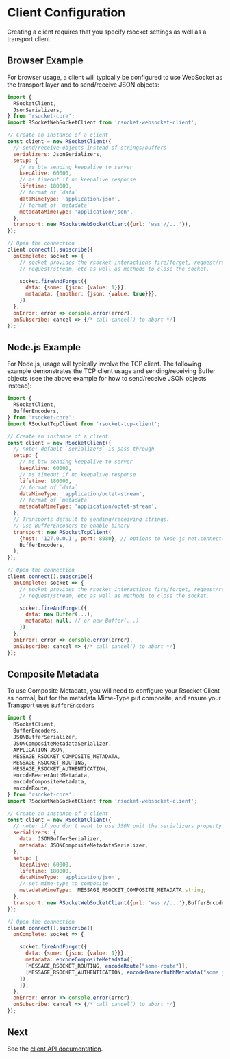 # Client Configuration

Creating a client requires that you specify rsocket settings as well as a transport
client.

## Browser Example

For browser usage, a client will typically be configured to use WebSocket as the
transport layer and to send/receive JSON objects:

```javascript
import {
  RSocketClient, 
  JsonSerializers,
} from 'rsocket-core';
import RSocketWebSocketClient from 'rsocket-websocket-client';

// Create an instance of a client
const client = new RSocketClient({
  // send/receive objects instead of strings/buffers
  serializers: JsonSerializers,
  setup: {
    // ms btw sending keepalive to server
    keepAlive: 60000, 
    // ms timeout if no keepalive response
    lifetime: 180000, 
    // format of `data`
    dataMimeType: 'application/json', 
    // format of `metadata`
    metadataMimeType: 'application/json', 
  },
  transport: new RSocketWebSocketClient({url: 'wss://...'}),
});

// Open the connection
client.connect().subscribe({
  onComplete: socket => {
    // socket provides the rsocket interactions fire/forget, request/response,
    // request/stream, etc as well as methods to close the socket.

    socket.fireAndForget({
      data: {some: {json: {value: 1}}},
      metadata: {another: {json: {value: true}}},
    });
  },
  onError: error => console.error(error),
  onSubscribe: cancel => {/* call cancel() to abort */}
});
```

## Node.js Example

For Node.js, usage will typically involve the TCP client. The following example
demonstrates the TCP client usage and sending/receiving Buffer objects (see the
above example for how to send/receive JSON objects instead):

```javascript
import {
  RSocketClient, 
  BufferEncoders,
} from 'rsocket-core';
import RSocketTcpClient from 'rsocket-tcp-client';

// Create an instance of a client
const client = new RSocketClient({
  // note: default `serializers` is pass-through
  setup: {
    // ms btw sending keepalive to server
    keepAlive: 60000, 
    // ms timeout if no keepalive response
    lifetime: 180000, 
    // format of `data`
    dataMimeType: 'application/octet-stream', 
    // format of `metadata`
    metadataMimeType: 'application/octet-stream', 
  },
  // Transports default to sending/receiving strings:
  // Use BufferEncoders to enable binary
  transport: new RSocketTcpClient(
    {host: '127.0.0.1', port: 8080}, // options to Node.js net.connect()
    BufferEncoders,
  ),
});

// Open the connection
client.connect().subscribe({
  onComplete: socket => {
    // socket provides the rsocket interactions fire/forget, request/response,
    // request/stream, etc as well as methods to close the socket.

    socket.fireAndForget({
      data: new Buffer(...),
      metadata: null, // or new Buffer(...)
    });
  },
  onError: error => console.error(error),
  onSubscribe: cancel => {/* call cancel() to abort */}
});
```

## Composite Metadata
To use Composite Metadata, you will need to configure your Rsocket Client as normal, but for the metadata Mime-Type put composite, and ensure your Transport uses `BufferEncoders`

```javascript
import {
  RSocketClient, 
  BufferEncoders,
  JSONBufferSerializer,
  JSONCompositeMetadataSerializer,
  APPLICATION_JSON,
  MESSAGE_RSOCKET_COMPOSITE_METADATA,
  MESSAGE_RSOCKET_ROUTING,
  MESSAGE_RSOCKET_AUTHENTICATION,
  encodeBearerAuthMetadata,
  encodeCompositeMetadata,
  encodeRoute,
} from 'rsocket-core';
import RSocketWebSocketClient from 'rsocket-websocket-client';

// Create an instance of a client
const client = new RSocketClient({
  // note: if you don't want to use JSON omit the serializers property
  serializers: {
    data: JSONBufferSerializer,
    metadata: JSONCompositeMetadataSerializer,
  },
  setup: {
    keepAlive: 60000, 
    lifetime: 180000, 
    dataMimeType: 'application/json', 
    // set mime-type to composite
    metadataMimeType:  MESSAGE_RSOCKET_COMPOSITE_METADATA.string, 
  },
  transport: new RSocketWebSocketClient({url: 'wss://...'},BufferEncoders),
});

// Open the connection
client.connect().subscribe({
  onComplete: socket => {

    socket.fireAndForget({
      data: {some: {json: {value: 1}}},
      metadata: encodeCompositeMetadata([
      [MESSAGE_RSOCKET_ROUTING, encodeRoute("some-route")],
      [MESSAGE_RSOCKET_AUTHENTICATION, encodeBearerAuthMetadata("some jwt")],
    ]), 
    });
  },
  onError: error => console.error(error),
  onSubscribe: cancel => {/* call cancel() to abort */}
});
```
## Next

See the [client API documentation](./02-client-api.md).

